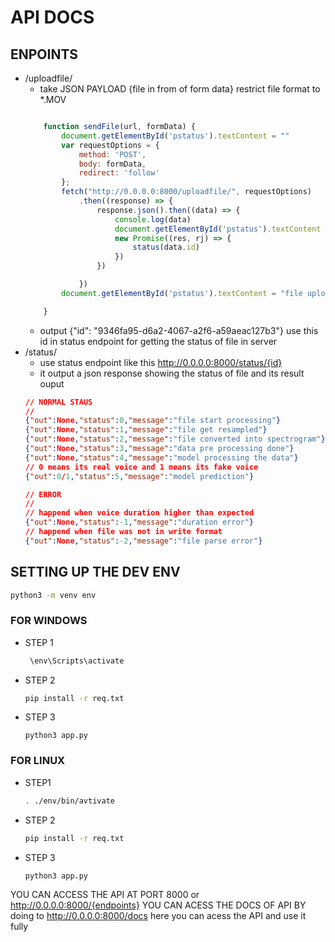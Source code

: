 # API DOCS

## ENPOINTS
- /uploadfile/
    - take JSON PAYLOAD {file in from  of form data} restrict file format to *.MOV
    ``` js
    
        function sendFile(url, formData) {
            document.getElementById('pstatus').textContent = ""
            var requestOptions = {
                method: 'POST',
                body: formData,
                redirect: 'follow'
            };
            fetch("http://0.0.0.0:8000/uploadfile/", requestOptions)
                .then((response) => {
                    response.json().then((data) => {
                        console.log(data)
                        document.getElementById('pstatus').textContent = "file processing..."
                        new Promise((res, rj) => {
                            status(data.id)
                        })
                    })

                })
            document.getElementById('pstatus').textContent = "file uploading..."

        }
    ```
    - output {"id": "9346fa95-d6a2-4067-a2f6-a59aeac127b3"} use this id in status endpoint for getting the status of file in server
- /status/
    - use status endpoint like this http://0.0.0.0:8000/status/{id}
    - it output a json response showing the status of file and its result ouput
    ``` JSON
    // NORMAL STAUS
    //
    {"out":None,"status":0,"message":"file start processing"}
    {"out":None,"status":1,"message":"file get resampled"}
    {"out":None,"status":2,"message":"file converted into spectrogram"}
    {"out":None,"status":3,"message":"data pre processing done"}
    {"out":None,"status":4,"message":"model processing the data"}
    // 0 means its real voice and 1 means its fake voice
    {"out":0/1,"status":5,"message":"model prediction"}
    
    // ERROR
    //
    // happend when voice duration higher than expected
    {"out":None,"status":-1,"message":"duration error"}
    // happend when file was not in write format
    {"out":None,"status":-2,"message":"file parse error"}
    ```

## SETTING UP THE DEV ENV
```bash
python3 -m venv env
```
### FOR WINDOWS
- STEP 1
  ```bash
   \env\Scripts\activate
  ```
- STEP 2
    ``` bash
    pip install -r req.txt
    ```
- STEP 3
    ```
    python3 app.py
    ```

### FOR LINUX
- STEP1
    ```bash
    . ./env/bin/avtivate
    ```
- STEP 2
    ``` bash
    pip install -r req.txt
    ```
- STEP 3
    ```
    python3 app.py
    ```
YOU CAN ACCESS THE API AT PORT 8000 or http://0.0.0.0:8000/{endpoints}
YOU CAN ACESS THE DOCS OF API BY doing to http://0.0.0.0:8000/docs here you can acess the API and use it fully